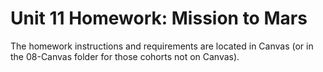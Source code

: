 # Unit 11 Homework: Mission to Mars

The homework instructions and requirements are located in Canvas (or in the 08-Canvas folder for those cohorts not on Canvas).